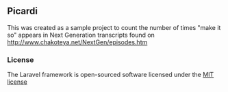 ## Picardi

This was created as a sample project to count the number of times "make it so" appears in Next Generation transcripts found on http://www.chakoteya.net/NextGen/episodes.htm

### License

The Laravel framework is open-sourced software licensed under the [MIT license](http://opensource.org/licenses/MIT)
